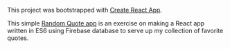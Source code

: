 This project was bootstrapped with [Create React App](https://github.com/facebookincubator/create-react-app).

This simple [Random Quote app](https://yenly.github.io/random_quote/) is an exercise on making a React app written in ES6 using Firebase database to serve up my collection of favorite quotes.
